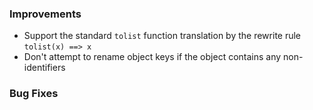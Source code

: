### Improvements

- Support the standard `tolist` function translation by the rewrite rule `tolist(x) ==> x`
- Don't attempt to rename object keys if the object contains any non-identifiers

### Bug Fixes
